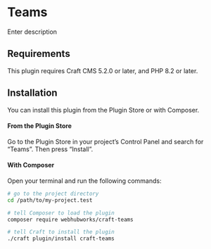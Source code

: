 # Teams

Enter description

## Requirements

This plugin requires Craft CMS 5.2.0 or later, and PHP 8.2 or later.

## Installation

You can install this plugin from the Plugin Store or with Composer.

#### From the Plugin Store

Go to the Plugin Store in your project’s Control Panel and search for “Teams”. Then press “Install”.

#### With Composer

Open your terminal and run the following commands:

```bash
# go to the project directory
cd /path/to/my-project.test

# tell Composer to load the plugin
composer require webhubworks/craft-teams

# tell Craft to install the plugin
./craft plugin/install craft-teams
```
